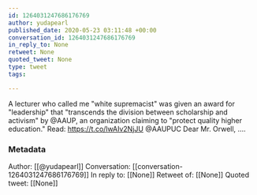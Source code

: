 ```yaml
---
id: 1264031247686176769
author: yudapearl
published_date: 2020-05-23 03:11:48 +00:00
conversation_id: 1264031247686176769
in_reply_to: None
retweet: None
quoted_tweet: None
type: tweet
tags:

---
```


A lecturer who called me "white supremacist" was given an award for "leadership" that "transcends the division between scholarship and activism" by @AAUP, an organization claiming to "protect quality higher education." Read: https://t.co/lwAIv2NjJU
@AAUPUC  Dear Mr. Orwell, ....

### Metadata

Author: [[@yudapearl]]
Conversation: [[conversation-1264031247686176769]]
In reply to: [[None]]
Retweet of: [[None]]
Quoted tweet: [[None]]
